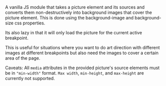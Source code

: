 A vanilla JS module that takes a picture element and its sources and converts them non-destructively into background images that cover the picture element. This is done using the background-image and background-size css properties.

Its also lazy in that it will only load the picture for the current active breakpoint.

This is useful for situations where you want to do art direction with different images at different breakpoints but also need the images to cover a certain area of the page.

Caveats: All `media` attributes in the provided picture's source elements must be in `"min-width"` format. `Max width`, `min-height`,  and `max-height` are currently not supported.
